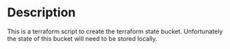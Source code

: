 # Description

This is a terraform script to create the terraform state bucket.  Unfortunately the state of this bucket will need to be stored locally.
